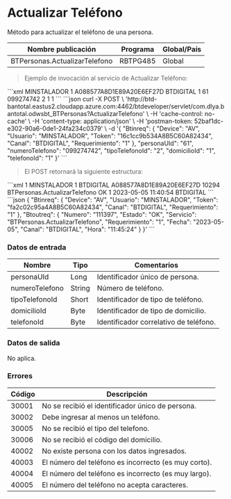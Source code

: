# Actualizar Teléfono 

Método para actualizar el teléfono de una persona. 

Nombre publicación | Programa | Global/País 
--------- | ----------- | ----------- 
BTPersonas.ActualizarTelefono | RBTPG485 | Global 

> Ejemplo de invocación al servicio de Actualizar Teléfono: 

<code-group> 
<code-block title="XML" active> 
```xml 
<soapenv:Envelope xmlns:soapenv="http://schemas.xmlsoap.org/soap/envelope/" xmlns:bts="http://uy.com.dlya.bantotal/BTSOA/"> 
   <soapenv:Header/> 
   <soapenv:Body> 
      <bts:BTPersonas.ActualizarTelefono> 
         <bts:Btinreq> 
            <bts:Usuario>MINSTALADOR</bts:Usuario> 
            <bts:Requerimiento>1</bts:Requerimiento> 
            <bts:Token>A088577A8D1E89A20E6EF27D</bts:Token> 
            <bts:Canal>BTDIGITAL</bts:Canal> 
            <bts:Device>1</bts:Device> 
         </bts:Btinreq> 
         <bts:personaUId>61</bts:personaUId> 
         <bts:numeroTelefono>099274742</bts:numeroTelefono> 
         <bts:tipoTelefonoId>2</bts:tipoTelefonoId> 
         <bts:domicilioId>1</bts:domicilioId> 
         <bts:telefonoId>1</bts:telefonoId> 
      </bts:BTPersonas.ActualizarTelefono> 
   </soapenv:Body> 
</soapenv:Envelope> 
``` 
</code-block> 

<code-block title="JSON"> 
```json 
curl -X POST \ 
	'http://btd-bantotal.eastus2.cloudapp.azure.com:4462/btdeveloper/servlet/com.dlya.bantotal.odwsbt_BTPersonas?ActualizarTelefono' \ 
	-H 'cache-control: no-cache' \ 
	-H 'content-type: application/json' \ 
	-H 'postman-token: 52baf1dc-e302-90a6-0de1-24fa234c0379' \ 
	-d '{ 
	"Btinreq": { 
	  "Device": "AV", 
	  "Usuario": "MINSTALADOR", 
	  "Token": "16c1cc9b534A8B5C60A82434", 
	  "Canal": "BTDIGITAL", 
	  "Requerimiento": "1" 
	}, 
	"personaUId": "61", 
   "numeroTelefono": "099274742", 
   "tipoTelefonoId": "2", 
   "domicilioId": "1", 
   "telefonoId": "1" 
}' 
``` 
</code-block> 
</code-group> 

> El POST retornará la siguiente estructura: 

<code-group> 
<code-block title="XML" active> 
```xml 
<SOAP-ENV:Envelope xmlns:SOAP-ENV="http://schemas.xmlsoap.org/soap/envelope/" xmlns:xsd="http://www.w3.org/2001/XMLSchema" xmlns:SOAP-ENC="http://schemas.xmlsoap.org/soap/encoding/" xmlns:xsi="http://www.w3.org/2001/XMLSchema-instance"> 
   <SOAP-ENV:Body> 
      <BTPersonas.ActualizarTelefonoResponse xmlns="http://uy.com.dlya.bantotal/BTSOA/"> 
         <Btinreq> 
            <Device>1</Device> 
            <Usuario>MINSTALADOR</Usuario> 
            <Requerimiento>1</Requerimiento> 
            <Canal>BTDIGITAL</Canal> 
            <Token>A088577A8D1E89A20E6EF27D</Token> 
         </Btinreq> 
         <Erroresnegocio></Erroresnegocio> 
         <Btoutreq> 
            <Numero>10294</Numero> 
            <Servicio>BTPersonas.ActualizarTelefono</Servicio> 
            <Estado>OK</Estado> 
            <Requerimiento>1</Requerimiento> 
            <Fecha>2023-05-05</Fecha> 
            <Hora>11:40:54</Hora> 
            <Canal>BTDIGITAL</Canal> 
         </Btoutreq> 
      </BTPersonas.ActualizarTelefonoResponse> 
   </SOAP-ENV:Body> 
</SOAP-ENV:Envelope> 
``` 
</code-block> 

<code-block title="JSON"> 
```json 
{ 
   "Btinreq": { 
      "Device": "AV", 
      "Usuario": "MINSTALADOR", 
      "Token": "fa2c02c95a4A8B5C60A82434", 
      "Canal": "BTDIGITAL", 
      "Requerimiento": "1" 
   }, 
   "Btoutreq": { 
      "Numero": "111397", 
      "Estado": "OK", 
      "Servicio": "BTPersonas.ActualizarTelefono", 
      "Requerimiento": "1", 
      "Fecha": "2023-05-05", 
      "Canal": "BTDIGITAL", 
      "Hora": "11:45:24" 
   } 
}' 
``` 
</code-block> 
</code-group> 

### Datos de entrada 

Nombre | Tipo | Comentarios 
--------- | ----------- | ----------- 
personaUId | Long | Identificador único de persona. 
numeroTelefono | String | Número de teléfono. 
tipoTelefonoId | Short | Identificador de tipo de teléfono. 
domicilioId | Byte | Identificador de tipo de domicilio. 
telefonoId | Byte | Identificador correlativo de teléfono. 

### Datos de salida 

No aplica. 

### Errores 

Código | Descripción 
----------- | ----------- 
30001 | No se recibió el identificador único de persona. 
30002 | Debe ingresar al menos un teléfono. 
30005 | No se recibió el tipo del telefono. 
30006 | No se recibió el código del domicilio. 
40002 | No existe persona con los datos ingresados. 
40003 | El número del teléfono es incorrecto (es muy corto). 
40004 | El número del teléfono es incorrecto (es muy largo). 
40005 | El número del teléfono no acepta caracteres. 

 
